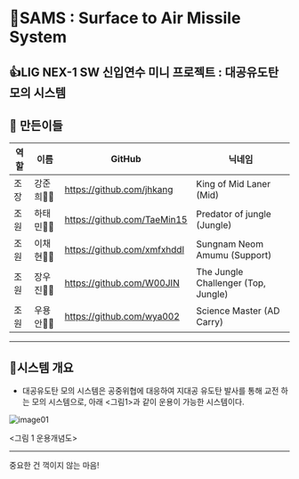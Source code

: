 # 🚀SAMS : Surface to Air Missile System

👍LIG NEX-1 SW 신입연수 미니 프로젝트 : 대공유도탄 모의 시스템
-------------
👏 만든이들
-------------
|역할|이름|GitHub|닉네임|
|---|---|---|---|
|조장|강준희🤷‍♂️|<https://github.com/jhkang>|King of Mid Laner (Mid)|
|조원|하태민🤷‍♂️|<https://github.com/TaeMin15>|Predator of jungle (Jungle)|
|조원|이채현🤷‍♂️|<https://github.com/xmfxhddl>|Sungnam Neom Amumu (Support)|
|조원|장우진🤷‍♀️|<https://github.com/W00JIN>|The Jungle Challenger (Top, Jungle)|
|조원|우용안🤷‍♂️|<https://github.com/wya002>|Science Master (AD Carry)|

-------------
## 🚀시스템 개요

 * 대공유도탄 모의 시스템은 공중위협에 대응하여 지대공 유도탄 발사를 통해 교전 하는 모의 시스템으로,
 아래 <그림1>과 같이 운용이 가능한 시스템이다.
 
![image01](https://user-images.githubusercontent.com/75249093/206380124-7bd65489-b120-496a-81f0-2736938fce32.png)


<그림 1 운용개념도>

-------------
중요한 건 꺽이지 않는 마음!
